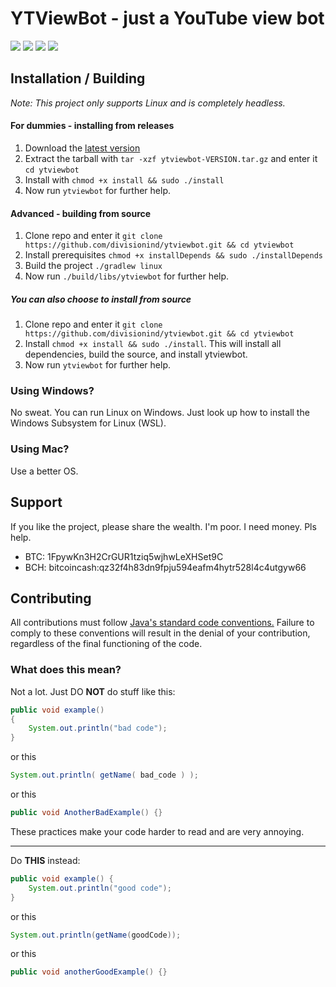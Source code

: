 # YTViewBot - just a YouTube view bot
[![](https://img.shields.io/travis/drew6017/TestProject/master.svg?style=flat-square)](https://travis-ci.org/drew6017/TestProject)
![](https://img.shields.io/badge/platform-Linux-blue.svg?style=flat-square)
![](https://img.shields.io/badge/license-GPLv3-green.svg?style=flat-square)
![](https://img.shields.io/badge/dev%20status-active-brightgreen.svg?style=flat-square)

## Installation / Building
_Note: This project only supports Linux and is completely headless._

#### For dummies - installing from releases
1. Download the [latest version](https://github.com/divisionind/ytviewbot/releases/latest)
2. Extract the tarball with `tar -xzf ytviewbot-VERSION.tar.gz` and enter it `cd ytviewbot`
3. Install with `chmod +x install && sudo ./install`
4. Now run `ytviewbot` for further help.

#### Advanced - building from source
1. Clone repo and enter it `git clone https://github.com/divisionind/ytviewbot.git && cd ytviewbot`
2. Install prerequisites `chmod +x installDepends && sudo ./installDepends`
3. Build the project `./gradlew linux`
4. Now run `./build/libs/ytviewbot` for further help.

##### You can also choose to install from source
1. Clone repo and enter it `git clone https://github.com/divisionind/ytviewbot.git && cd ytviewbot`
2. Install `chmod +x install && sudo ./install`. This will install all dependencies, build the source, and install ytviewbot.
3. Now run `ytviewbot` for further help.


### Using Windows?
No sweat. You can run Linux on Windows. Just look up how to install the Windows Subsystem for Linux (WSL).


### Using Mac?
Use a better OS.


## Support
If you like the project, please share the wealth. I'm poor. I need money. Pls help.

- BTC: 1FpywKn3H2CrGUR1tziq5wjhwLeXHSet9C
- BCH: bitcoincash:qz32f4h83dn9fpju594eafm4hytr528l4c4utgyw66


## Contributing
All contributions must follow 
[Java's standard code conventions.](https://www.oracle.com/technetwork/java/codeconventions-150003.pdf) 
Failure to comply to these conventions will result in the denial of your contribution, regardless 
of the final functioning of the code.

### What does this mean?
Not a lot. Just DO **NOT** do stuff like this:

```java
public void example()
{
    System.out.println("bad code");
}
```

or this

```java
System.out.println( getName( bad_code ) );
```

or this

```java
public void AnotherBadExample() {}
```

These practices make your code harder to read and are very annoying.

* * *

Do **THIS** instead:

```java
public void example() {
    System.out.println("good code");
}
```

or this

```java
System.out.println(getName(goodCode));
```

or this

```java
public void anotherGoodExample() {}
```